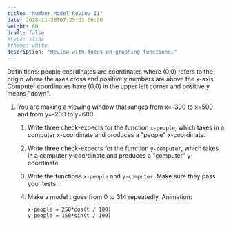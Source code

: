 ```yaml
---
title: "Number Model Review II"
date: 2018-11-28T07:25:03-06:00
weight: 60
draft: false
#type: slide
#theme: white
description: "Review with focus on graphing functions."
---
```


Definitions: people coordinates are coordinates where (0,0) refers to
the origin where the axes cross and positive y numbers are above the
x-axis. Computer coordinates have (0,0) in the upper left corner and
positive y means "down".

1. You are making a viewing window that ranges from x=-300 to x=500 and
from y=-200 to y=600.

     1. Write three check-expects for the function `x-people`, which takes in a computer x-coordinate and produces a "people" x-coordinate.

     2. Write three check-expects for the function `y-computer`, which takes in a computer y-coordinate and produces a "computer" y-coordinate.

     3. Write the functions `x-people` and `y-computer`. Make sure they pass your tests.

     4. Make a model t goes from 0 to 314 repeatedly. Animation:

            x-people = 250*cos(t / 100)
            y-people = 150*sin(t / 100)


